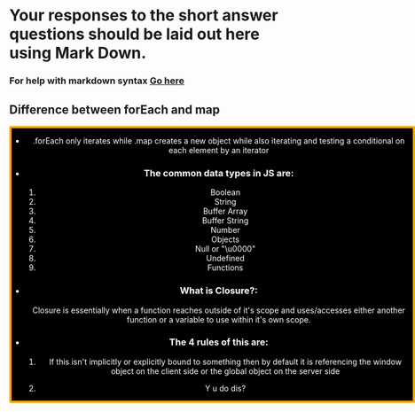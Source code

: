 # Your responses to the short answer questions should be laid out here using Mark Down.
### For help with markdown syntax [Go here](https://github.com/adam-p/markdown-here/wiki/Markdown-Cheatsheet)

## Difference between forEach and map

<div style="display: block; position: absolute; background-color: black; color: white; text-align: center; border: solid orange 4px; border-radius: 2px;">
    <ul>
        <li>
            <p>
                .forEach only iterates while .map creates a new object while also iterating and testing a conditional on each element by an iterator
            </p>
        </li>
        <li>
            <h3>The common data types in JS are: </h3>
            <p>
                <ol>
                    <li>Boolean</li>
                    <li>String</li>
                    <li>Buffer Array</li>
                    <li>Buffer String</li>
                    <li>Number</li>
                    <li>Objects</li>
                    <li>Null or "\u0000"</li>
                    <li>Undefined</li>
                    <li>Functions</li>
                </ol>
            </p>
        </li>
        <li>
            <h3>What is Closure?: </h3>
            <p>
                Closure is essentially when a function reaches outside of it's scope and uses/accesses either another function or a variable to use within it's own scope.
            </p>
        </li>
        <li>
            <h3>The 4 rules of this are:</h3>
            <ol>
                <li>
                    <p>
                        If this isn't implicitly or explicitly bound to something then by default it is referencing the window object on the client side or the global object on the server side
                    </p>
                </li>
                <li>
                    <p>
                        Y u do dis?
                    </p>
                </li>
            </ol>
        </li>
    </ul>
</div>

